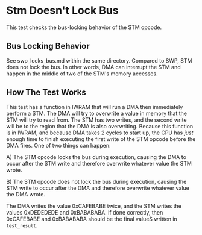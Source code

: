 # Stm Doesn't Lock Bus
This test checks the bus-locking behavior of the STM opcode. 

## Bus Locking Behavior
See swp_locks_bus.md within the same directory. Compared to SWP, STM does not lock the bus. In
other words, DMA can interrupt the STM and happen in the middle of two of the STM's memory
accesses.

## How The Test Works
This test has a function in IWRAM that will run a DMA then immediately perform a STM. The DMA will
try to overwrite a value in memory that the STM will try to read from. The STM has two writes, and
the second write will be to the region that the DMA is also overwriting. Because this function is 
in IWRAM, and because DMA takes 2 cycles to start up, the CPU has *just* enough time to finish 
executing the first write of the STM opcode before the DMA fires. One of two things can happen:


A) The STM opcode locks the bus during execution, causing the DMA to occur after the STM write and
   therefore overwrite whatever value the STM wrote.
   
B) The STM opcode does not lock the bus during execution, causing the STM write to occur after the
   DMA and therefore overwrite whatever value the DMA wrote.

The DMA writes the value 0xCAFEBABE twice, and the STM writes the values 0xDEDEDEDE and 0xBABABABA. 
If done correctly, then 0xCAFEBABE and 0xBABABABA should be the final valueS written in `test_result`.
